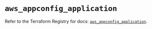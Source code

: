# `aws_appconfig_application`

Refer to the Terraform Registry for docs: [`aws_appconfig_application`](https://registry.terraform.io/providers/hashicorp/aws/5.57.0/docs/resources/appconfig_application).
